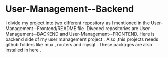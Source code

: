 # User-Management--Backend
I divide my project into two different repository as I mentioned in the User-Management--Frontend/README file.  Diveded repositories are User-Management--BACKEND and User-Management--FRONTEND. Here is backend side of my user management project . Also ,this projects needs github folders like mux , routers and mysql . These packages are also installed in here .
